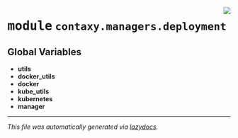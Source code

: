 <!-- markdownlint-disable -->

<a href="https://github.com/ml-tooling/contaxy/blob/main/backend/src/contaxy/managers/deployment/__init__.py"><img align="right" style="float:right;" src="https://img.shields.io/badge/-source-cccccc?style=flat-square"></a>

# <kbd>module</kbd> `contaxy.managers.deployment`




**Global Variables**
---------------
- **utils**
- **docker_utils**
- **docker**
- **kube_utils**
- **kubernetes**
- **manager**




---

_This file was automatically generated via [lazydocs](https://github.com/ml-tooling/lazydocs)._

